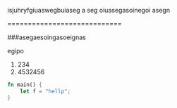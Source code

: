 isjuhryfgiuaswegbuiaseg
a
seg
oiuasegasoinegoi
asegn

============================



###asegaesoingasoeignas

egipo

1. 234
3. 4532456


```rust
fn main() {
    let f = "hellp";
}
```